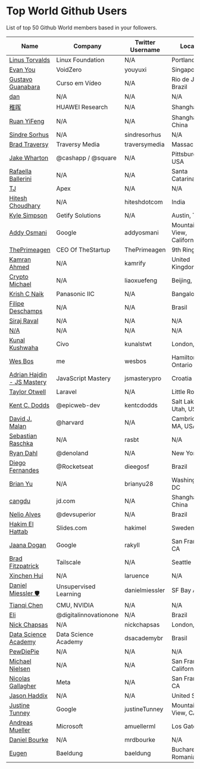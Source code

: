 # Top World Github Users

List of top 50 Github World members based in your followers.

<!-- START TOP USERS -->
| Name | Company | Twitter Username | Location | Repositories |
|------|---------|------------------|----------|--------------|
| [Linus Torvalds](https://github.com/torvalds) | Linux Foundation | N/A | Portland, OR | 9 |
| [Evan You](https://github.com/yyx990803) | VoidZero | youyuxi | Singapore | 198 |
| [Gustavo Guanabara](https://github.com/gustavoguanabara) | Curso em Vídeo | N/A | Rio de Janeiro, Brazil | 8 |
| [dan](https://github.com/gaearon) | N/A | N/A | N/A | 284 |
| [稚晖](https://github.com/peng-zhihui) | HUAWEI Research | N/A | Shanghai | 59 |
| [Ruan YiFeng](https://github.com/ruanyf) | N/A | N/A | Shanghai, China | 73 |
| [Sindre Sorhus](https://github.com/sindresorhus) | N/A | sindresorhus | N/A | 1118 |
| [Brad Traversy](https://github.com/bradtraversy) | Traversy Media | traversymedia | Massachusetts | 309 |
| [Jake Wharton](https://github.com/JakeWharton) | @cashapp / @square | N/A | Pittsburgh, PA, USA | 150 |
| [Rafaella Ballerini](https://github.com/rafaballerini) | N/A | N/A | Santa Catarina, Brasil | 59 |
| [TJ](https://github.com/tj) | Apex | N/A | N/A | 296 |
| [Hitesh Choudhary](https://github.com/hiteshchoudhary) | N/A | hiteshdotcom | India | 113 |
| [Kyle Simpson](https://github.com/getify) | Getify Solutions | N/A | Austin, TX | 73 |
| [Addy Osmani](https://github.com/addyosmani) | Google | addyosmani | Mountain View, California | 343 |
| [ThePrimeagen](https://github.com/ThePrimeagen) | CEO Of TheStartup | ThePrimeagen | 9th Ring, Vim | 228 |
| [Kamran Ahmed](https://github.com/kamranahmedse) | N/A | kamrify | United Kingdom | 106 |
| [Crypto Michael](https://github.com/michaelliao) | N/A | liaoxuefeng | Beijing, China | 106 |
| [Krish C Naik](https://github.com/krishnaik06) | Panasonic IIC | N/A | Bangalore | 344 |
| [Filipe Deschamps](https://github.com/filipedeschamps) | N/A | N/A | Brasil | 21 |
| [Siraj Raval](https://github.com/llSourcell) | N/A | N/A | N/A | 482 |
| [N/A](https://github.com/CodeWithHarry) | N/A | N/A | N/A | 38 |
| [Kunal Kushwaha](https://github.com/kunal-kushwaha) | Civo | kunalstwt | London, UK | 47 |
| [Wes Bos](https://github.com/wesbos) | me | wesbos | Hamilton, Ontario | 411 |
| [Adrian Hajdin - JS Mastery](https://github.com/adrianhajdin) | JavaScript Mastery | jsmasterypro | Croatia | 145 |
| [Taylor Otwell](https://github.com/taylorotwell) | Laravel | N/A | Little Rock, AR | 32 |
| [Kent C. Dodds](https://github.com/kentcdodds) | @epicweb-dev  | kentcdodds | Salt Lake City, Utah, USA | 732 |
| [David J. Malan](https://github.com/dmalan) | @harvard | N/A | Cambridge, MA, USA | 22 |
| [Sebastian Raschka](https://github.com/rasbt) | N/A | rasbt | N/A | 144 |
| [Ryan Dahl](https://github.com/ry) | @denoland  | N/A | New York City | 61 |
| [Diego Fernandes](https://github.com/diego3g) | @Rocketseat  | dieegosf | Brazil | 75 |
| [Brian Yu](https://github.com/brianyu28) | N/A | brianyu28 | Washington, DC | 37 |
| [cangdu](https://github.com/bailicangdu) | jd.com | N/A | Shanghai, China | 22 |
| [Nelio Alves](https://github.com/acenelio) | @devsuperior  | N/A | Brazil | 288 |
| [Hakim El Hattab](https://github.com/hakimel) | Slides.com | hakimel | Sweden | 31 |
| [Jaana Dogan](https://github.com/rakyll) | Google | rakyll | San Francisco, CA | 234 |
| [Brad Fitzpatrick](https://github.com/bradfitz) | Tailscale | N/A | Seattle | 147 |
| [Xinchen Hui](https://github.com/laruence) | N/A | laruence | N/A | 27 |
| [Daniel Miessler 🛡️](https://github.com/danielmiessler) | Unsupervised Learning | danielmiessler | SF Bay Area | 69 |
| [Tianqi Chen](https://github.com/tqchen) | CMU, NVIDIA | N/A | N/A | 41 |
| [Eli](https://github.com/elidianaandrade) | @digitalinnovationone | N/A | Brazil | 7 |
| [Nick Chapsas](https://github.com/Elfocrash) | N/A | nickchapsas | London, UK | 48 |
| [Data Science Academy](https://github.com/dsacademybr) | Data Science Academy | dsacademybr | Brasil | 4 |
| [PewDiePie](https://github.com/pewdiepie-archdaemon) | N/A | N/A | N/A | 1 |
| [Michael Nielsen](https://github.com/mnielsen) | N/A | N/A | San Francisco, California | 34 |
| [Nicolas Gallagher](https://github.com/necolas) | Meta | N/A | San Francisco, CA | 79 |
| [Jason Haddix](https://github.com/jhaddix) | N/A | N/A | United States | 77 |
| [Justine Tunney](https://github.com/jart) | Google | justineTunney | Mountain View, CA | 226 |
| [Andreas Mueller](https://github.com/amueller) | Microsoft | amuellerml | Los Gatos | 200 |
| [Daniel Bourke](https://github.com/mrdbourke) | N/A | mrdbourke | N/A | 70 |
| [Eugen](https://github.com/eugenp) | Baeldung | baeldung | Bucharest, Romania | 3 |
<!-- END TOP USERS -->
